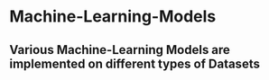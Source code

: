 # Machine-Learning-Models
## Various Machine-Learning Models are implemented on different types of Datasets
